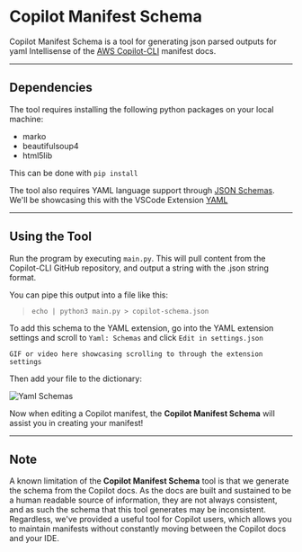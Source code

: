 # __Copilot Manifest Schema__
Copilot Manifest Schema is a tool for generating json parsed outputs for yaml Intellisense of the [AWS Copilot-CLI](https://aws.github.io/copilot-cli/) manifest docs.

---

## __Dependencies__
The tool requires installing the following python packages on your local machine:
- marko
- beautifulsoup4
- html5lib

This can be done with `pip install`

The tool also requires YAML language support through [JSON Schemas](https://json-schema.org/). We'll be showcasing this with the VSCode Extension [YAML](https://marketplace.visualstudio.com/items?itemName=redhat.vscode-yaml)

---

## __Using the Tool__
Run the program by executing `main.py`. This will pull content from the Copilot-CLI GitHub repository, and output a string with the .json string format.

You can pipe this output into a file like this:

> ```echo | python3 main.py > copilot-schema.json```

To add this schema to the YAML extension, go into the YAML extension settings and scroll to `Yaml: Schemas` and click `Edit in settings.json`

```GIF or video here showcasing scrolling to through the extension settings```

Then add your file to the dictionary:

![Yaml Schemas](assets/schemas.png "YAML Schemas")

Now when editing a Copilot manifest, the __Copilot Manifest Schema__ will assist you in creating your manifest!

---

## __Note__

A known limitation of the __Copilot Manifest Schema__ tool is that we generate the schema from the Copilot docs. As the docs are built and sustained to be a human readable source of information, they are not always consistent, and as such the schema that this tool generates may be inconsistent. Regardless, we've provided a useful tool for Copilot users, which allows you to maintain manifests without constantly moving between the Copilot docs and your IDE.
